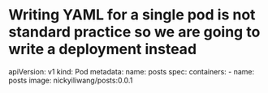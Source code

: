# Writing YAML for a single pod is not standard practice so we are going to write a deployment instead
apiVersion: v1
kind: Pod
metadata:
  name: posts
spec:
  containers:
    - name: posts
      image: nickyiliwang/posts:0.0.1